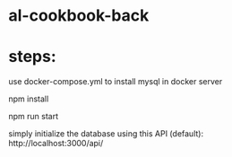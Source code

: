 # al-cookbook-back
# steps:

use docker-compose.yml to install mysql in docker server

<!-- change the database config in the .env file to connect to your MySQL -->

npm install

npm run start

simply initialize the database using this API (default): http://localhost:3000/api/
